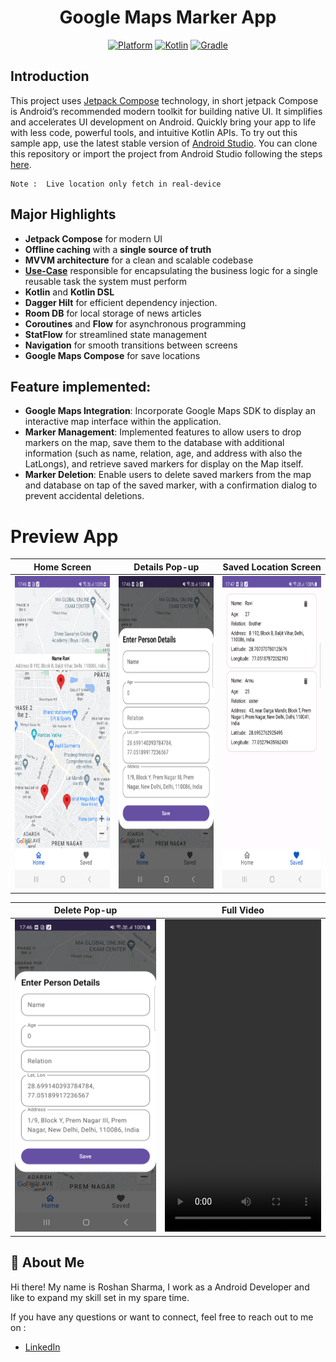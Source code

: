 <h1 align="center">
  Google Maps Marker App
</h1>
<p align="center">
  <a href="http://developer.android.com/index.html"><img alt="Platform" src="https://img.shields.io/badge/platform-Android-green.svg"></a>
  <a href="http://kotlinlang.org"><img alt="Kotlin" src="https://img.shields.io/badge/kotlin-1.9.0-blue.svg"></a>
  <a href="https://developer.android.com/studio/releases/gradle-plugin"><img alt="Gradle" src="https://img.shields.io/badge/gradle-8.4.0-yellow.svg"></a>
</p>

## Introduction
<p>

This project uses [Jetpack Compose](https://developer.android.com/jetpack/compose) technology, in short jetpack Compose is Android’s recommended modern toolkit for building native UI. It simplifies and accelerates UI development on Android. Quickly bring your app to life with less code, powerful tools, and intuitive Kotlin APIs.
To try out this sample app, use the latest stable version of [Android Studio](https://developer.android.com/studio). You can clone this repository or import the project from Android Studio following the steps [here](https://developer.android.com/jetpack/compose/setup#sample).
  


``` 
Note :  Live location only fetch in real-device
 ```
  
## Major Highlights

- **Jetpack Compose** for modern UI
- **Offline caching** with a **single source of truth**
- **MVVM architecture** for a clean and scalable codebase
- **[Use-Case](https://engineering.teknasyon.com/usecase-red-flags-and-best-practices-in-clean-architecture-76e2f6d921eb)** responsible for encapsulating the business logic for a single reusable task the system must perform
- **Kotlin** and **Kotlin DSL**
- **Dagger Hilt** for efficient dependency injection.
- **Room DB** for local storage of news articles
- **Coroutines** and **Flow** for asynchronous programming
- **StatFlow** for streamlined state management
- **Navigation** for smooth transitions between screens
- **Google Maps Compose** for save locations

## Feature implemented:
- **Google Maps Integration**: Incorporate Google Maps SDK to display an interactive map interface within the application.
- **Marker Management**: Implemented features to allow users to drop markers on the map, save them to the database with additional information (such as name, relation, age, and address with also the LatLongs), and retrieve saved markers for display on the Map itself.
- **Marker Deletion**: Enable users to delete saved markers from the map and database on tap of the saved marker, with a confirmation dialog to prevent accidental deletions.
  
# Preview App
| Home Screen  | Details Pop-up | Saved Location Screen |
| ------------- | ------------- | ------------- |
| <img src="assets/home_screen.png" height=500 width=250/>  | <img src="assets/details_popup.png" height=500 width=250/> | <img src="assets/saved_location_screen.png" height=500 width=250/> | 

| Delete Pop-up | Full Video |
| ------------- | ------------- | 
| <img src="assets/details_popup.png" height=500 width=250/>  | <video src="https://github.com/roshansharma824/Google-Maps-Marker-App/assets/85518522/52fdfa25-cc6a-4111-89a1-c2da1bb29571" height=500 width=250/> |


## 🚀 About Me
Hi there! My name is Roshan Sharma, I work as a Android Developer and like to expand my skill set in my spare time.

If you have any questions or want to connect, feel free to reach out to me on :

- [LinkedIn](https://www.linkedin.com/in/imrks/)
